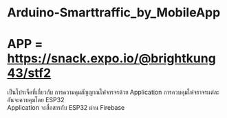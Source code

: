 # Arduino-Smarttraffic_by_MobileApp
# APP = https://snack.expo.io/@brightkung43/stf2

เป็นโปรเจ็คที่เกี่ยวกับ การความคุมสัญญาณไฟจารจรด้วย Application
การควบคุมไฟจราจรเเต่ละอันจะควบคุมโดย ESP32  
Application จะสื่อสารกับ ESP32 ผ่าน Firebase
